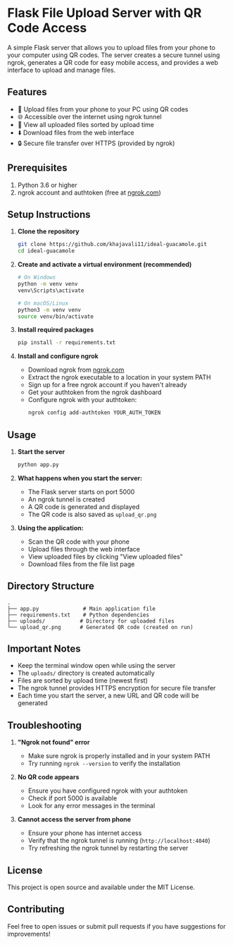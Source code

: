 # Flask File Upload Server with QR Code Access

A simple Flask server that allows you to upload files from your phone to your computer using QR codes. The server creates a secure tunnel using ngrok, generates a QR code for easy mobile access, and provides a web interface to upload and manage files.

## Features

- 📱 Upload files from your phone to your PC using QR codes
- 🌐 Accessible over the internet using ngrok tunnel
- 📂 View all uploaded files sorted by upload time
- ⬇️ Download files from the web interface
- 🔒 Secure file transfer over HTTPS (provided by ngrok)

## Prerequisites

1. Python 3.6 or higher
2. ngrok account and authtoken (free at [ngrok.com](https://ngrok.com))

## Setup Instructions

1. **Clone the repository**
   ```bash
   git clone https://github.com/khajavali11/ideal-guacamole.git
   cd ideal-guacamole
   ```

2. **Create and activate a virtual environment (recommended)**
   ```bash
   # On Windows
   python -m venv venv
   venv\Scripts\activate

   # On macOS/Linux
   python3 -m venv venv
   source venv/bin/activate
   ```

3. **Install required packages**
   ```bash
   pip install -r requirements.txt
   ```

4. **Install and configure ngrok**
   - Download ngrok from [ngrok.com](https://ngrok.com/download)
   - Extract the ngrok executable to a location in your system PATH
   - Sign up for a free ngrok account if you haven't already
   - Get your authtoken from the ngrok dashboard
   - Configure ngrok with your authtoken:
     ```bash
     ngrok config add-authtoken YOUR_AUTH_TOKEN
     ```

## Usage

1. **Start the server**
   ```bash
   python app.py
   ```

2. **What happens when you start the server:**
   - The Flask server starts on port 5000
   - An ngrok tunnel is created
   - A QR code is generated and displayed
   - The QR code is also saved as `upload_qr.png`

3. **Using the application:**
   - Scan the QR code with your phone
   - Upload files through the web interface
   - View uploaded files by clicking "View uploaded files"
   - Download files from the file list page

## Directory Structure

```
.
├── app.py              # Main application file
├── requirements.txt    # Python dependencies
├── uploads/           # Directory for uploaded files
└── upload_qr.png      # Generated QR code (created on run)
```

## Important Notes

- Keep the terminal window open while using the server
- The `uploads/` directory is created automatically
- Files are sorted by upload time (newest first)
- The ngrok tunnel provides HTTPS encryption for secure file transfer
- Each time you start the server, a new URL and QR code will be generated

## Troubleshooting

1. **"Ngrok not found" error**
   - Make sure ngrok is properly installed and in your system PATH
   - Try running `ngrok --version` to verify the installation

2. **No QR code appears**
   - Ensure you have configured ngrok with your authtoken
   - Check if port 5000 is available
   - Look for any error messages in the terminal

3. **Cannot access the server from phone**
   - Ensure your phone has internet access
   - Verify that the ngrok tunnel is running (`http://localhost:4040`)
   - Try refreshing the ngrok tunnel by restarting the server

## License

This project is open source and available under the MIT License.

## Contributing

Feel free to open issues or submit pull requests if you have suggestions for improvements!